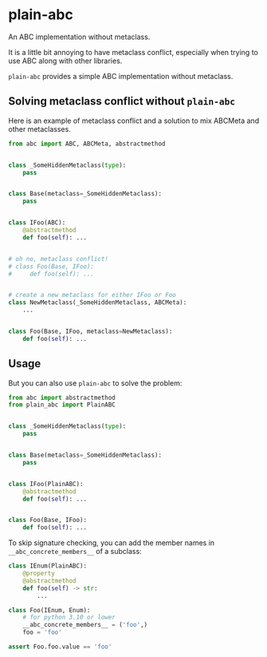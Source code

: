 # plain-abc

An ABC implementation without metaclass.

It is a little bit annoying to have metaclass conflict,
especially when trying to use ABC along with other libraries.

`plain-abc` provides a simple ABC implementation without metaclass.

## Solving metaclass conflict without `plain-abc`

Here is an example of metaclass conflict
and a solution to mix ABCMeta and other metaclasses.

```python
from abc import ABC, ABCMeta, abstractmethod


class _SomeHiddenMetaclass(type):
    pass


class Base(metaclass=_SomeHiddenMetaclass):
    pass


class IFoo(ABC):
    @abstractmethod
    def foo(self): ...


# oh no, metaclass conflict!
# class Foo(Base, IFoo):
#     def foo(self): ...


# create a new metaclass for either IFoo or Foo
class NewMetaclass(_SomeHiddenMetaclass, ABCMeta):
    ...


class Foo(Base, IFoo, metaclass=NewMetaclass):
    def foo(self): ...
```

## Usage

But you can also use `plain-abc` to solve the problem:

```python
from abc import abstractmethod
from plain_abc import PlainABC


class _SomeHiddenMetaclass(type):
    pass


class Base(metaclass=_SomeHiddenMetaclass):
    pass


class IFoo(PlainABC):
    @abstractmethod
    def foo(self): ...


class Foo(Base, IFoo):
    def foo(self): ...
```

To skip signature checking,
you can add the member names in `__abc_concrete_members__` of a subclass:

```python
class IEnum(PlainABC):
    @property
    @abstractmethod
    def foo(self) -> str:
        ...

class Foo(IEnum, Enum):
    # for python 3.10 or lower
    __abc_concrete_members__ = ('foo',)
    foo = 'foo'

assert Foo.foo.value == 'foo'
```
